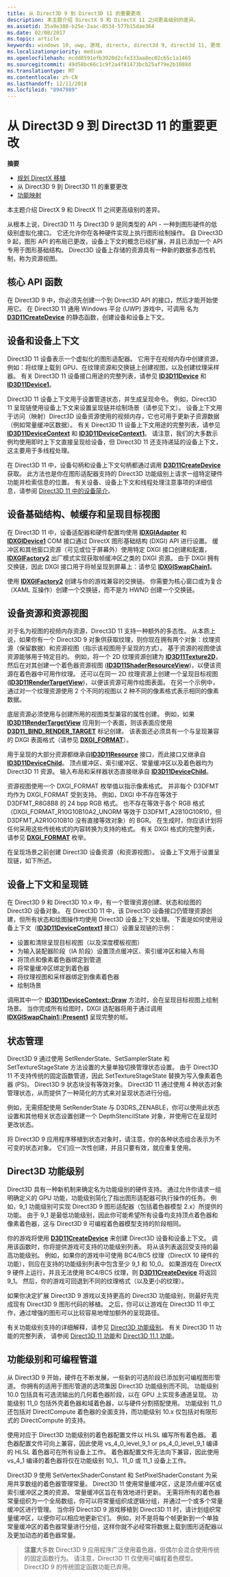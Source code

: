 ```yaml
---
title: 从 Direct3D 9 到 Direct3D 11 的重要更改
description: 本主题介绍 DirectX 9 和 DirectX 11 之间更高级别的差异。
ms.assetid: 35a9e388-b25e-2aac-0534-577b15dae364
ms.date: 02/08/2017
ms.topic: article
keywords: windows 10, uwp, 游戏, directx, direct3d 9, direct3d 11, 更改
ms.localizationpriority: medium
ms.openlocfilehash: ecdd8591efb3920d2cfe333aa8ec02c65c1a1465
ms.sourcegitcommit: 49d58bc66c1c9f2a4f81473bcb25af79e2b1088d
ms.translationtype: MT
ms.contentlocale: zh-CN
ms.lasthandoff: 12/11/2018
ms.locfileid: "8947989"
---
```

# <a name="important-changes-from-direct3d-9-to-direct3d-11"></a>从 Direct3D 9 到 Direct3D 11 的重要更改



**摘要**

-   [规划 DirectX 移植](plan-your-directx-port.md)
-   从 Direct3D 9 到 Direct3D 11 的重要更改
-   [功能映射](feature-mapping.md)


本主题介绍 DirectX 9 和 DirectX 11 之间更高级别的差异。

从根本上说，Direct3D 11 与 Direct3D 9 是同类型的 API - 一种到图形硬件的低级别虚拟化接口。 它还允许你在各种硬件实现上执行图形绘制操作。 自 Direct3D 9 起，图形 API 的布局已更改，设备上下文的概念已经扩展，并且已添加一个 API 专用于图形基础结构。 Direct3D 设备上存储的资源具有一种新的数据多态性机制，称为资源视图。

## <a name="core-api-functions"></a>核心 API 函数


在 Direct3D 9 中，你必须先创建一个到 Direct3D API 的接口，然后才能开始使用它。 在 Direct3D 11 通用 Windows 平台 (UWP) 游戏中，可调用 名为 [**D3D11CreateDevice**](https://msdn.microsoft.com/library/windows/desktop/ff476082) 的静态函数，创建设备和设备上下文。

## <a name="devices-and-device-context"></a>设备和设备上下文


Direct3D 11 设备表示一个虚拟化的图形适配器。 它用于在视频内存中创建资源，例如：将纹理上载到 GPU、在纹理资源和交换链上创建视图，以及创建纹理采样器。 有关 Direct3D 11 设备接口用途的完整列表，请参见 [**ID3D11Device**](https://msdn.microsoft.com/library/windows/desktop/ff476379) 和 [**ID3D11Device1**](https://msdn.microsoft.com/library/windows/desktop/hh404575)。

Direct3D 11 设备上下文用于设置管道状态，并生成呈现命令。 例如，Direct3D 11 呈现链使用设备上下文来设置呈现链并绘制场景（请参见下文）。 设备上下文用于访问（映射）Direct3D 设备资源使用的视频内存，它也可用于更新子资源数据（例如常量缓冲区数据）。 有关 Direct3D 11 设备上下文用途的完整列表，请参见 [**ID3D11DeviceContext**](https://msdn.microsoft.com/library/windows/desktop/ff476385) 和 [**ID3D11DeviceContext1**](https://msdn.microsoft.com/library/windows/desktop/hh404598)。 请注意，我们的大多数示例均使用即时上下文直接呈现给设备，但 Direct3D 11 还支持递延的设备上下文，这主要用于多线程处理。

在 Direct3D 11 中，设备句柄和设备上下文句柄都通过调用 [**D3D11CreateDevice**](https://msdn.microsoft.com/library/windows/desktop/ff476082) 获取。 此方法也是你在图形适配器支持的 Direct3D 功能级别上请求一组特定硬件功能并检索信息的位置。 有关设备、设备上下文和线程处理注意事项的详细信息，请参阅 [Direct3D 11 中的设备简介](https://msdn.microsoft.com/library/windows/desktop/ff476880)。

## <a name="device-infrastructure-frame-buffers-and-render-target-views"></a>设备基础结构、帧缓存和呈现目标视图


在 Direct3D 11 中，设备适配器和硬件配置均使用 [**IDXGIAdapter**](https://msdn.microsoft.com/library/windows/desktop/bb174523) 和 [**IDXGIDevice1**](https://msdn.microsoft.com/library/windows/desktop/hh404543) COM 接口通过 DirectX 图形基础结构 (DXGI) API 进行设置。 缓冲区和其他窗口资源（可见或位于屏幕外）使用特定 DXGI 接口创建和配置，[**IDXGIFactory2**](https://msdn.microsoft.com/library/windows/desktop/hh404556) 出厂模式实现获取帧缓冲区之类的 DXGI 资源。 由于 DXGI 拥有交换链，因此 DXGI 接口用于将帧呈现到屏幕上：请参见 [**IDXGISwapChain1**](https://msdn.microsoft.com/library/windows/desktop/hh404631)。

使用 [**IDXGIFactory2**](https://msdn.microsoft.com/library/windows/desktop/hh404556) 创建与你的游戏兼容的交换链。 你需要为核心窗口或为复合（XAML 互操作）创建一个交换链，而不是为 HWND 创建一个交换链。

## <a name="device-resources-and-resource-views"></a>设备资源和资源视图


对于名为视图的视频内存资源，Direct3D 11 支持一种额外的多态性。 从本质上说，如果你有一个 Direct3D 9 对象供获取纹理，则你现在拥有两个对象：纹理资源（保留数据）和资源视图（指示该视图用于呈现的方式）。 基于资源的视图使该资源能够用于特定目的。 例如，将一个 2D 纹理资源创建为 [**ID3D11Texture2D**](https://msdn.microsoft.com/library/windows/desktop/ff476635)，然后在对其创建一个着色器资源视图 ([**ID3D11ShaderResourceView**](https://msdn.microsoft.com/library/windows/desktop/ff476628))，以便该资源在着色器中可用作纹理。 还可以在同一 2D 纹理资源上创建一个呈现目标视图 ([**ID3D11RenderTargetView**](https://msdn.microsoft.com/library/windows/desktop/ff476582))，以便该资源可用作绘图表面。 在另一个示例中，通过对一个纹理资源使用 2 个不同的视图以 2 种不同的像素格式表示相同的像素数据。

底层资源必须使用与创建所用的视图类型兼容的属性创建。 例如，如果 [**ID3D11RenderTargetView**](https://msdn.microsoft.com/library/windows/desktop/ff476582) 应用到一个表面，则该表面应使用 [**D3D11\_BIND\_RENDER\_TARGET**](https://msdn.microsoft.com/library/windows/desktop/ff476085) 标记创建。 该表面还必须具有一个与呈现兼容的 DXGI 表面格式（请参见 [**DXGI\_FORMAT**](https://msdn.microsoft.com/library/windows/desktop/bb173059)）。

用于呈现的大部分资源都继承自[**ID3D11Resource**](https://msdn.microsoft.com/library/windows/desktop/ff476584) 接口，而此接口又继承自 [**ID3D11DeviceChild**](https://msdn.microsoft.com/library/windows/desktop/ff476380)。 顶点缓冲区、索引缓冲区、常量缓冲区以及着色器均为 Direct3D 11 资源。 输入布局和采样器状态直接继承自 [**ID3D11DeviceChild**](https://msdn.microsoft.com/library/windows/desktop/ff476380)。

资源视图使用一个 DXGI\_FORMAT 枚举值以指示像素格式。 并非每个 D3DFMT 均作为 DXGI\_FORMAT 受到支持。 例如，DXGI 中不存在等效于 D3DFMT\_R8G8B8 的 24 bpp RGB 格式。 也不存在等效于各个 RGB 格式（DXGI\_FORMAT\_R10G10B10A2\_UNORM 等效于 D3DFMT\_A2B10G10R10，但 D3DFMT\_A2R10G10B10 没有直接等效对象）的 BGR。 在生成时，你应该计划将任何采用这些传统格式的内容转换为支持的格式。 有关 DXGI 格式的完整列表，请参见 [**DXGI\_FORMAT**](https://msdn.microsoft.com/library/windows/desktop/bb173059) 枚举。

在呈现场景之前创建 Direct3D 设备资源（和资源视图）。 设备上下文用于设置呈现链，如下所述。

## <a name="device-context-and-the-rendering-chain"></a>设备上下文和呈现链


在 Direct3D 9 和 Direct3D 10.x 中，有一个管理资源创建、状态和绘图的 Direct3D 设备对象。 在 Direct3D 11 中，该 Direct3D 设备接口仍管理资源创建，但所有状态和绘图操作均使用 Direct3D 设备上下文处理。 下面是如何使用设备上下文（[**ID3D11DeviceContext1**](https://msdn.microsoft.com/library/windows/desktop/hh404598) 接口）设置呈现链的示例：

-   设置和清除呈现目标视图（以及深度模板视图）
-   为输入装配器阶段（IA 阶段）设置顶点缓冲区、索引缓冲区和输入布局
-   将顶点和像素着色器绑定到管道
-   将常量缓冲区绑定到着色器
-   将纹理视图和采样器绑定到像素着色器
-   绘制场景

调用其中一个 [**ID3D11DeviceContext::Draw**](https://msdn.microsoft.com/library/windows/desktop/ff476407) 方法时，会在呈现目标视图上绘制场景。 当你完成所有绘图时，DXGI 适配器将用于通过调用 [**IDXGISwapChain1::Present1**](https://msdn.microsoft.com/library/windows/desktop/hh446797) 呈现完整的帧。

## <a name="state-management"></a>状态管理


Direct3D 9 通过使用 SetRenderState、SetSamplerState 和 SetTextureStageState 方法设置的大量单独切换管理状态设置。 由于 Direct3D 11 不支持传统的固定函数管道，因此 SetTextureStageState 替换为写入像素着色器 (PS)。 Direct3D 9 状态块没有等效对象。 Direct3D 11 通过使用 4 种状态对象管理状态，从而提供了一种简化的方式来对呈现状态进行分组。

例如，无需搭配使用 SetRenderState 与 D3DRS\_ZENABLE，你可以使用此状态设置和其他相关状态设置创建一个 DepthStencilState 对象，并使用它在呈现时更改状态。

将 Direct3D 9 应用程序移植到状态对象时，请注意，你的各种状态组合表示为不可变的状态对象。 它们应一次性创建，并且只要有效，就应重复使用。

## <a name="direct3d-feature-levels"></a>Direct3D 功能级别


Direct3D 具有一种新机制来确定名为功能级别的硬件支持。 通过允许你请求一组明确定义的 GPU 功能，功能级别简化了指出图形适配器可执行操作的任务。 例如，9\_1 功能级别可实现 Direct3D 9 图形适配器（包括着色器模型 2.x）所提供的功能。 由于 9\_1 是最低功能级别，因此你可能希望所有设备均支持顶点着色器和像素着色器，这与 Direct3D 9 可编程着色器模型支持的阶段相同。

你的游戏将使用 [**D3D11CreateDevice**](https://msdn.microsoft.com/library/windows/desktop/ff476082) 来创建 Direct3D 设备和设备上下文。 调用该函数时，你将提供游戏可支持的功能级别列表。 将从该列表返回受支持的最高功能级别。 例如，如果你的游戏中可使用 BC4/BC5 纹理（DirectX 10 硬件的功能），则应在支持的功能级别列表中包含至少 9\_1 和 10\_0。 如果游戏在 DirectX 9 硬件上运行，并且无法使用 BC4/BC5 纹理，则 [**D3D11CreateDevice**](https://msdn.microsoft.com/library/windows/desktop/ff476082) 将返回 9\_1。 然后，你的游戏可回退到不同的纹理格式（以及更小的纹理）。

如果你决定扩展 Direct3D 9 游戏以支持更高的 Direct3D 功能级别，则最好先完成现有 Direct3D 9 图形代码的移植。 之后，你可以让游戏在 Direct3D 11 中工作，通过增强的图形可以比较容易地增加额外的呈现路径。

有关功能级别支持的详细解释，请参见 [Direct3D 功能级别](https://msdn.microsoft.com/library/windows/desktop/ff476876)。 有关 Direct3D 11 功能的完整列表， 请参阅 [Direct3D 11 功能](https://msdn.microsoft.com/library/windows/desktop/ff476342)和 [Direct3D 11.1 功能](https://msdn.microsoft.com/library/windows/desktop/hh404562)。

## <a name="feature-levels-and-the-programmable-pipeline"></a>功能级别和可编程管道


从 Direct3D 9 开始，硬件在不断发展，一些新的可选阶段已添加到可编程图形管道。 你拥有的适用于图形管道的选项集因 Direct3D 功能级别而不同。 功能级别 10.0 包括具有可选流输出的几何着色器阶段，以在 GPU 上实现多通道呈现。 功能级别 11\_0 包括外壳着色器和域着色器，以与硬件分割搭配使用。 功能级别 11\_0 还包括对 DirectCompute 着色器的全面支持，而功能级别 10.x 仅包括对有限形式的 DirectCompute 的支持。

使用对应于 Direct3D 功能级别的着色器配置文件以 HLSL 编写所有着色器。 着色器配置文件可向上兼容，因此使用 vs\_4\_0\_level\_9\_1 or ps\_4\_0\_level\_9\_1 编译的 HLSL 着色器可在所有设备上工作。 着色器配置文件无法向下兼容，因此使用 vs\_4\_1 编译的着色器将仅在功能级别 10\_1、11\_0 或 11\_1 设备上工作。

Direct3D 9 使用 SetVertexShaderConstant 和 SetPixelShaderConstant 为采用共享数组的着色器管理常量。 Direct3D 11 使用常量缓冲区，这是顶点缓冲区或索引缓冲区之类的资源。 常量缓冲区旨在有效地进行更新。 无需将所有的着色器常量组织为一个全局数组，你可以将常量组织成逻辑分组，并通过一个或多个常量缓冲区进行管理。 当你将 Direct3D 9 游戏移植到 Direct3D 11 时，请计划组织常量缓冲区，以便你可以相应地更新它们。 例如，对不是将每个帧更新到一个单独常量缓冲区的着色器常量进行分组，这样你就不必经常将数据上载到图形适配器以及更加动态的着色器常量。

> **注意**大多数 Direct3D 9 应用程序广泛使用着色器，但偶尔会混合使用传统的固定函数行为。 请注意，Direct3D 11 仅使用可编程着色模型。 Direct3D 9 的传统固定函数功能已弃用。

 

 

 




